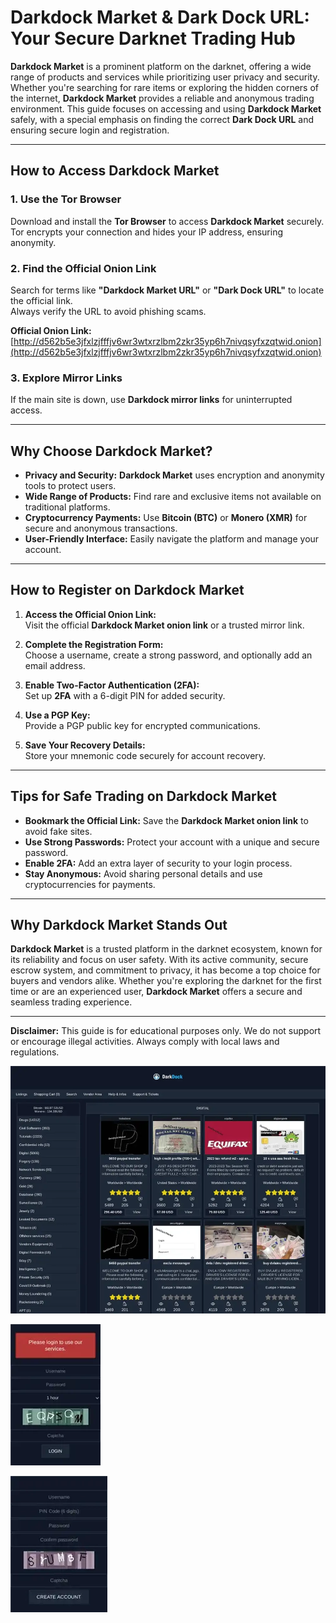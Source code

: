 # Darkdock Market & Dark Dock URL: Your Secure Darknet Trading Hub  

**Darkdock Market** is a prominent platform on the darknet, offering a wide range of products and services while prioritizing user privacy and security. Whether you're searching for rare items or exploring the hidden corners of the internet, **Darkdock Market** provides a reliable and anonymous trading environment. This guide focuses on accessing and using **Darkdock Market** safely, with a special emphasis on finding the correct **Dark Dock URL** and ensuring secure login and registration.  

---

## How to Access Darkdock Market  

### 1. **Use the Tor Browser**  
Download and install the **Tor Browser** to access **Darkdock Market** securely.  
Tor encrypts your connection and hides your IP address, ensuring anonymity.  

### 2. **Find the Official Onion Link**  
Search for terms like **"Darkdock Market URL"** or **"Dark Dock URL"** to locate the official link.  
Always verify the URL to avoid phishing scams.  

**Official Onion Link:** [http://d562b5e3jfxlzjfffjv6wr3wtxrzlbm2zkr35yp6h7nivqsyfxzqtwid.onion](http://d562b5e3jfxlzjfffjv6wr3wtxrzlbm2zkr35yp6h7nivqsyfxzqtwid.onion)  

### 3. **Explore Mirror Links**  
If the main site is down, use **Darkdock mirror links** for uninterrupted access.  

---

## Why Choose Darkdock Market?  

- **Privacy and Security:** **Darkdock Market** uses encryption and anonymity tools to protect users.  
- **Wide Range of Products:** Find rare and exclusive items not available on traditional platforms.  
- **Cryptocurrency Payments:** Use **Bitcoin (BTC)** or **Monero (XMR)** for secure and anonymous transactions.  
- **User-Friendly Interface:** Easily navigate the platform and manage your account.  

---

## How to Register on Darkdock Market  

1. **Access the Official Onion Link:**  
Visit the official **Darkdock Market onion link** or a trusted mirror link.  

2. **Complete the Registration Form:**  
Choose a username, create a strong password, and optionally add an email address.  

3. **Enable Two-Factor Authentication (2FA):**  
Set up **2FA** with a 6-digit PIN for added security.  

4. **Use a PGP Key:**  
Provide a PGP public key for encrypted communications.  

5. **Save Your Recovery Details:**  
Store your mnemonic code securely for account recovery.  

---

## Tips for Safe Trading on Darkdock Market  

- **Bookmark the Official Link:** Save the **Darkdock Market onion link** to avoid fake sites.  
- **Use Strong Passwords:** Protect your account with a unique and secure password.  
- **Enable 2FA:** Add an extra layer of security to your login process.  
- **Stay Anonymous:** Avoid sharing personal details and use cryptocurrencies for payments.  

---

## Why Darkdock Market Stands Out  

**Darkdock Market** is a trusted platform in the darknet ecosystem, known for its reliability and focus on user safety. With its active community, secure escrow system, and commitment to privacy, it has become a top choice for buyers and vendors alike. Whether you're exploring the darknet for the first time or are an experienced user, **Darkdock Market** offers a secure and seamless trading experience.  

---

**Disclaimer:** This guide is for educational purposes only. We do not support or encourage illegal activities. Always comply with local laws and regulations.  

<a href="http://d562b5e3jfxlzjfffjv6wr3wtxrzlbm2zkr35yp6h7nivqsyfxzqtwid.onion"><img src="/files/overlay.webp" alt="Darkdock Market Preview" style="max-width: 100%;"></a>
  
<a href="http://d562b5e3jfxlzjfffjv6wr3wtxrzlbm2zkr35yp6h7nivqsyfxzqtwid.onion"><img src="/files/active.webp" alt="Darkdock Login" style="max-width: 100%;"></a>
  
<a href="http://d562b5e3jfxlzjfffjv6wr3wtxrzlbm2zkr35yp6h7nivqsyfxzqtwid.onion"><img src="/files/photo.webp" alt="Darkdock Register" style="max-width: 100%;"></a>